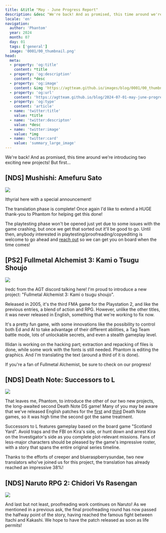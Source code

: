 ```yaml
---
title: &title "May - June Progress Report"
description: &desc "We're back! And as promised, this time around we're introducing two exciting new projects!"
locale: 'en'
navigation:
  author: 'Phantom'
  year: 2024
  month: 07
  day: 01
  tags: ['general']
  image: '0001/00_thumbnail.png'
head:
  meta:
  - property: 'og:title'
    content: *title
  - property: 'og:description'
    content: *desc
  - property: 'og:image'
    content: &img 'https://agtteam.github.io/images/blog/0001/00_thumbnail.png'
  - property: 'og:url'
    content: 'https://agtteam.github.io/blog/2024-07-01-may-june-progress-report'
  - property: 'og:type'
    content: 'article'
  - name: 'twitter:title'
    value: *title
  - name: 'twitter:descripton'
    value: *desc
  - name: 'twitter:image'
    value: *img
  - name: 'twitter:card'
    value: 'summary_large_image'
---
```


We're back! And as promised, this time around we're introducing two exciting new projects! But first...

## [NDS] Mushishi: Amefuru Sato

![](/images/blog/0001/01_mushishi.jpg)

Ithyrial here with a special announcement!

The translation phase is complete! Once again I'd like to extend a HUGE thank-you to Phantom for helping get this done!

The playtesting phase won't be opened just yet due to some issues with the game crashing, but once we get that sorted out it'll be good to go. Until then, anybody interested in playtesting/proofreading/copyediting is welcome to go ahead and [reach out](<https://discord.com/invite/UUF7Zbm>) so we can get you on board when the time comes!

## [PS2] Fullmetal Alchemist 3: Kami o Tsugu Shoujo

![](/images/blog/0001/02_fma.jpg)

Iredc from the AGT discord talking here! I'm proud to introduce a new project: "Fullmetal Alchemist 3: Kami o tsugu shoujo".

Released in 2005, it's the third FMA game for the Playstation 2, and like the previous entries, a blend of action and RPG. However, unlike the other titles, it was never released in English, something that we're working to fix now.

It's a pretty fun game, with some innovations like the possibility to control both Ed and Al to take advantage of their different abilities, a Tag Team battle mode, lots of unlockable secrets, and even a stealth gameplay level.

Illidan is working on the hacking part; extraction and repacking of files is done, while some work with the fonts is still needed. Phantom is editing the graphics. And I'm translating the text (around a third of it is done).

If you're a fan of Fullmetal Alchemist, be sure to check on our progress!

## [NDS] Death Note: Successors to L

![](/images/blog/0001/03_deathnote.jpg)

That leaves me, Phantom, to introduce the other of our two new projects, the long-awaited second Death Note DS game! Many of you may be aware that we've released English patches for the [first](<https://agtteam.tumblr.com/post/676282663687028736/>) and [third](<https://agtteam.tumblr.com/post/724456101462032384>) Death Note games, so it was high time the second got the same treatment.

Successors to L features gameplay based on the board game "Scotland Yard". Avoid traps and the FBI on Kira's side, or hunt down and arrest Kira on the Investigator's side as you complete plot-relevant missions. Fans of less-major characters should be pleased by the game's impressive roster, with a story that spans the entire original series timeline.

Thanks to the efforts of creeper and blueraspberrysundae, two new translators who've joined us for this project, the translation has already reached an impressive 38%!

## [NDS] Naruto RPG 2: Chidori Vs Rasengan

![](/images/blog/0001/04_naruto.jpg)

And last but not least, proofreading work continues on Naruto! As we mentioned in a previous ask, the final proofreading round has now passed the halfway point of the story, having reached the famous fight between Itachi and Kakashi. We hope to have the patch released as soon as life permits!
